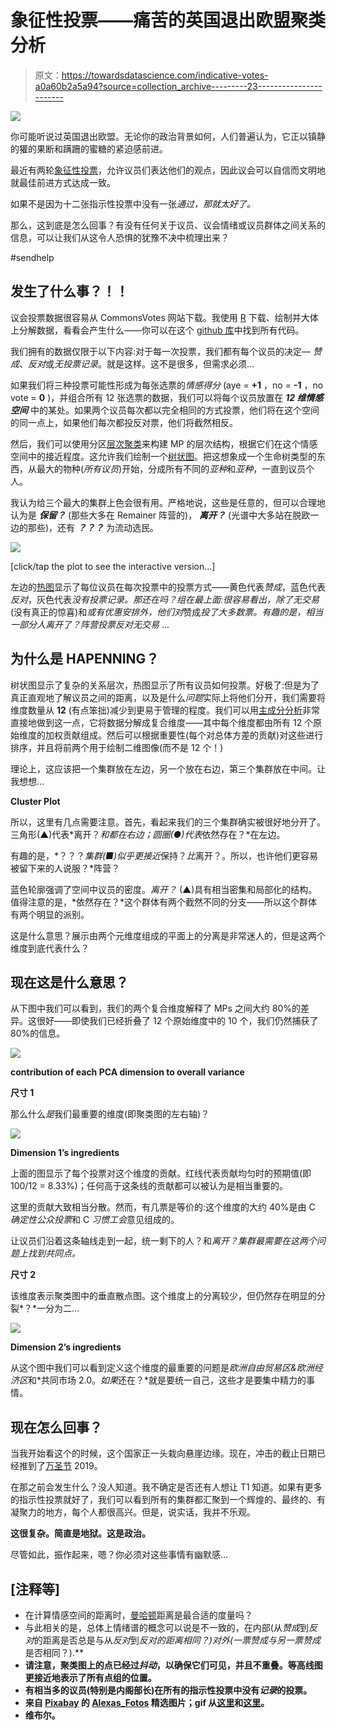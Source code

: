 # 象征性投票——痛苦的英国退出欧盟聚类分析

> 原文：<https://towardsdatascience.com/indicative-votes-a0a60b2a5a94?source=collection_archive---------23----------------------->

![](img/261833c5b9226767f3774bdbcd97ba1f.png)

你可能听说过英国退出欧盟。无论你的政治背景如何，人们普遍认为，它正以镇静的獾的果断和蹒跚的蜜糖的紧迫感前进。

最近有两轮[象征性投票](https://www.bbc.co.uk/news/uk-politics-47671056)，允许议员们表达他们的观点，因此议会可以自信而文明地就最佳前进方式达成一致。

如果不是因为十二张指示性投票中没有一张*通过，那就太好了。*

那么，这到底是怎么回事？有没有任何关于议员、议会情绪或议员群体之间关系的信息，可以让我们从这令人恐惧的犹豫不决中梳理出来？

#sendhelp

## 发生了什么事？！！

议会投票数据很容易从 CommonsVotes 网站下载。我使用 [R](https://www.r-project.org) 下载、绘制并大体上分解数据，看看会产生什么——你可以在这个 [github 库](https://github.com/jakeybob/indicative-clusters)中找到所有代码。

我们拥有的数据仅限于以下内容:对于每一次投票，我们都有每个议员的决定— *赞成*、*反对*或*无投票记录*。就是这样。这不是很多，但需求必须…

如果我们将三种投票可能性形成为每张选票的*情感得分* (aye = **+1** ，no = **-1** ，no vote = **0** )，并组合所有 12 张选票的数据，我们可以将每个议员放置在 ***12 维情感空间*** 中的某处。如果两个议员每次都以完全相同的方式投票，他们将在这个空间的同一点上，如果他们每次都投反对票，他们将截然相反。

然后，我们可以使用分区[层次聚类](https://en.wikipedia.org/wiki/Hierarchical_clustering)来构建 MP 的层次结构，根据它们在这个情感空间中的接近程度。这允许我们绘制一个[树状图](https://en.wikipedia.org/wiki/Dendrogram)。把这想象成一个生命树类型的东西，从最大的物种(*所有议员*)开始，分成所有不同的*亚种*和*亚种*，一直到议员个人。

我认为给三个最大的集群上色会很有用。严格地说，这些是任意的，但可以合理地认为是 ***保留？*** (那些大多在 Remainer 阵营的)， ***离开？*** (光谱中大多站在脱欧一边的那些)，还有 ***？？？*** 为流动选民。

[![](img/4429a31eeac5c27760a77042c5733604.png)](http://rpubs.com/jakeybob/dendro-heatmap)

[click/tap the plot to see the interactive version…]

左边的[热图](https://en.wikipedia.org/wiki/Heat_map)显示了每位议员在每次投票中的投票方式——黄色代表*赞成*，蓝色代表*反对*，灰色代表*没有投票记录。*那*还在吗？*组在最上面:很容易看出，除了*无交易*(没有真正的惊喜)和*或有优惠安排外，他们对*赞成*投了大多数票。有趣的是，相当一部分人离开了？*阵营投票反对*无交易* …

## 为什么是 HAPENNING？

树状图显示了复杂的关系层次，热图显示了所有议员如何投票。好极了:但是为了真正直观地了解议员之间的距离，以及是什么*问题*实际上将他们分开，我们需要将维度数量从 **12** (有点笨拙)减少到更易于管理的程度。我们可以用[主成分分析](https://en.wikipedia.org/wiki/Principal_component_analysis)非常直接地做到这一点，它将数据分解成复合维度——其中每个维度都由所有 12 个原始维度的加权贡献组成。然后可以根据重要性(每个对总体方差的贡献)对这些进行排序，并且将前两个用于绘制二维图像(而不是 12 个！)

理论上，这应该把一个集群放在左边，另一个放在右边，第三个集群放在中间。让我想想…

**Cluster Plot**

所以，这里有几点需要注意。首先，看起来我们的三个集群确实被很好地分开了。三角形(▲)代表*离开？*和都在右边；圆圈(●)代表*依然存在？*在左边。

有趣的是，*？？？*集群(■)似乎更接近*保持？*比*离开？。所以，也许他们更容易被留下来的人说服？*阵营？

蓝色轮廓强调了空间中议员的密度。*离开？* (▲)具有相当密集和局部化的结构。值得注意的是，*依然存在？*这个群体有两个截然不同的分支——所以这个群体有两个明显的派别。

这是什么意思？展示由两个元维度组成的平面上的分离是非常迷人的，但是这两个维度到底代表什么？

## 现在这是什么意思？

从下图中我们可以看到，我们的两个复合维度解释了 MPs 之间大约 80%的差异。这很好——即使我们已经折叠了 12 个原始维度中的 10 个，我们仍然捕获了 80%的信息。

![](img/63e3d07badacfe8c3c39768599302ec1.png)

**contribution of each PCA dimension to overall variance**

**尺寸 1**

那么什么*是*我们最重要的维度(即聚类图的左右轴)？

![](img/fe9887e22e4b6f9309ddebe231bc620b.png)

**Dimension 1’s ingredients**

上面的图显示了每个投票对这个维度的贡献。红线代表贡献均匀时的预期值(即 100/12 = 8.33%)；任何高于这条线的贡献都可以被认为是相当重要的。

这里的贡献大致相当分散。然而，有几票是等价的:这个维度的大约 40%是由 C *确定性公众投票*和 C *习惯工会*意见组成的。

让议员们沿着这条轴线走到一起，统一剩下的人？和*离开？集群最需要在这两个问题上找到共同点。*

**尺寸 2**

该维度表示聚类图中的垂直散点图。这个维度上的分离较少，但仍然存在明显的分裂*？*一分为二…

![](img/835d0d5b8939f7a903c901acb0760f3e.png)

**Dimension 2’s ingredients**

从这个图中我们可以看到定义这个维度的最重要的问题是*欧洲自由贸易区&欧洲经济区*和*共同市场 2.0。*如果*还在？*就是要统一自己，这些才是要集中精力的事情。

## 现在怎么回事？

当我开始看这个的时候，这个国家正一头栽向悬崖边缘。现在，冲击的截止日期已经推到了[万圣节](https://www.bbc.co.uk/news/uk-politics-47889404) 2019。

在那之前会发生什么？没人知道。我不确定是否还有人想让 T1 知道。如果有更多的指示性投票就好了，我们可以看到所有的集群都汇聚到一个辉煌的、最终的、有凝聚力的地方，每个人都很高兴。但是，说实话，我并不乐观。

**这很复杂。简直是地狱。这是政治。**

尽管如此，振作起来，嗯？你必须对这些事情有幽默感…

## [注释等]

*   在计算情感空间的距离时，[曼哈顿](https://en.wiktionary.org/wiki/Manhattan_distance)距离是最合适的度量吗？
*   与此相关的是，总体上情绪谱的概念可以说是不一致的，在内部(从*赞成*到*反对*的距离是否总是与从*反对*到*反对的距离相同？)*对外(一票赞成*与另一票赞成*是否相同？).**
*   **请注意，聚类图上的点已经过*抖动*，以确保它们可见，并且不重叠。等高线图更接近地表示了所有点组的位置。**
*   **有相当多的议员(特别是内阁部长)在所有的指示性投票中没有*记录*的投票。**
*   **来自 [Pixabay](https://pixabay.com/?utm_source=link-attribution&amp;utm_medium=referral&amp;utm_campaign=image&amp;utm_content=3109992) 的 [Alexas_Fotos](https://pixabay.com/users/Alexas_Fotos-686414/?utm_source=link-attribution&amp;utm_medium=referral&amp;utm_campaign=image&amp;utm_content=3109992) 精选图片；gif 从[这里](https://giphy.com/gifs/WgPa5aB8bwAX3CTUQX)和[这里](https://giphy.com/gifs/reaction-series-alifunny-E8Lf5wK6eBb9K)。**
*   **维布尔。**